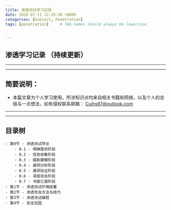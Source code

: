```yaml
---
title: 渗透测试学习记录
date: 2020-07-11 22:29:30 +0800
categories: [Subject, Penetration]
tags: [penetration]     # TAG names should always be lowercase 


---
```




## **渗透学习记录 （持续更新）**


---
---


## 简要说明：
- 本篇文章为个人学习使用，所涉知识点均来自相关书籍和网络，以及个人的总结与一点想法，如有侵权联系邮箱： Cuihs97@outlook.com


--- 
---   


##  目录树
    - 第0节 - 渗透测试导论
        - 0.1 - 明确需求阶段
        - 0.2 - 信息收集阶段
        - 0.3 - 威胁建模阶段
        - 0.4 - 漏洞分析阶段
        - 0.5 - 漏洞验证阶段
        - 0.6 - 深度攻击阶段
        - 0.7 - 书面汇报阶段
    - 第1节 - 渗透测试环境部署
    - 第2节 - 渗透攻击方法与技巧
    - 第3节 - 渗透测试编程
    - 第4节 - 安全加固